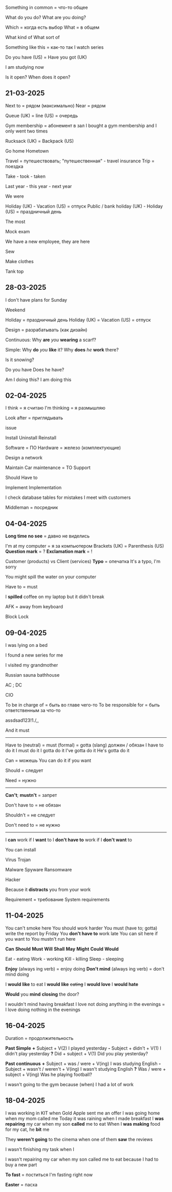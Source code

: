
Something in common = что-то общее

What do you do?
What are you doing?

Which = когда есть выбор
What = в общем

What kind of
What sort of 

Something like this = как-то так
I watch series 

Do you have (US) = Have you got (UK)

I am studying now

Is it open?
When does it open?

## 21-03-2025

Next to = рядом (максимально)
Near = рядом

Queue (UK) = line (US) = очередь

Gym membership = абонемент в зал
	I bought a gym membership and I only went two times

Rucksack (UK) = Backpack (US)

Go home
Hometown 

Travel = путешествовать; "путешественная" - travel insurance
Trip = поездка

Take - took - taken

Last year - this year - next year

We were

Holiday (UK) - Vacation (US) = отпуск
Public / bank holiday (UK) - Holiday (US) = праздничный день

The most 

Mock exam 

We have a new employee, they are here

Sew

Make clothes 

Tank top 

## 28-03-2025

I don't have plans for Sunday

Weekend 

Holiday = праздничный день 
Holiday (UK) = Vacation (US) = отпуск

Design = разрабатывать (как дизайн)

Continuous:
	Why **are** *you* **wearing** a scarf?

Simple:
	Why **do** *you* **like** it?
	Why **does** *he* **work** there?

Is it snowing?


Do you have
Does he have?

Am I doing this?
I am doing this

## 02-04-2025

I think = я считаю
I'm thinking = я размышляю

Look after = приглядывать

issue 

Install
Uninstall
Reinstall

Software = ПО
Hardware = железо (комплектующие)

Design a network

Maintain
	Car maintenance = ТО 
Support

Should 
Have to 

Implement
Implementation

I check database tables for mistakes
I meet with customers

Middleman = посредник

## 04-04-2025

**Long time no see** = давно не виделись

I'm at my computer = я за компьютером
Brackets (UK) = Parenthesis (US)
**Question mark** = ?
**Exclamation mark** = ! 

Customer (products) vs Client (services)
**Typo** = опечатка
	It's a typo, I'm sorry

You might spill the water on your computer

Have to = must

I **spilled** coffee on my laptop but it didn't break

AFK = away from keyboard

Block
Lock


## 09-04-2025

I was lying on a bed

I found a new series for me

I visited my grandmother

Russian sauna
bathhouse 

AC ; DC

CIO 

To be in charge of = быть во главе чего-то
To be responsible for = быть ответственным за что-то

assdsad123!1./,,

And it must 

---

Have to (neutral) = must (formal) = gotta (slang) должен / обязан
	I have to do it
	I must do it
	I gotta do it
	I've gotta do it
	He's gotta do it

Can = можешь
	You can do it if you want

Should = следует 

Need = нужно

---

**Can't**; **mustn't** = запрет

Don't have to = не обязан

Shouldn't = не следует

Don't need to = не нужно

---

I **can** work if I **want** to
I **don't have to** work if I **don't want** to


You can install

Virus
Trojan

Malware
Spyware
Ransomware

Hacker

Because it **distracts** you from your work

Requirement = требование 
System requirements 

## 11-04-2025

You can't smoke here
You should work harder
You must (have to; gotta) write the report by Friday
You **don't have to** work late
You can sit here if you want to
You mustn't run here

**Can**
**Should**
**Must**
**Will**
**Shall**
**May**
**Might**
**Could**
**Would**

Eat - eating
Work - working
Kill - killing
Sleep - sleeping

**Enjoy** (always ing verb) = enjoy doing
**Don't mind** (always ing verb) = don't mind doing

I **would like** to eat
I **would like** ~~eating~~
I **would love**
I **would hate**

**Would** you **mind** **closing** the door? 

I wouldn't mind having breakfast
I love not doing anything in the evenings = I love doing nothing in the evenings

## 16-04-2025

Duration = продолжительность 

**Past Simple**
**+**
Subject + V(2)
	I played yesterday
**-**
Subject + didn't + V(1)
	I didn't play yesterday
**?**
Did + subject + V(1)
	Did you play yesterday?

**Past continuous**
**+**
Subject + was / were + V(ing)
	I was studying English
**-**
Subject + wasn't / weren't + V(ing)
	I wasn't studying English
**?**
Was / were + subject + V(ing)
	Was he playing football? 

I wasn't going to the gym because (when) I had a lot of work

## 18-04-2025

I was working in KIT when Gold Apple sent me an offer
I was going home when my mom called me
Today it was raining when I made breakfast
I **was repairing** my car when my son **called** me to eat
When I **was making** food for my cat, he **bit** me

They **weren't going** to the cinema when one of them **saw** the reviews

I wasn't finishing my task when I 

I wasn't repairing my car when my son called me to eat because I had to buy a new part


**To fast** = поститься
I'm fasting right now

**Easter** = пасха
